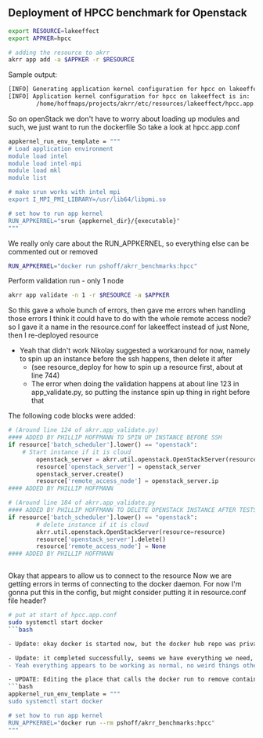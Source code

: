 ## Deployment of HPCC benchmark for Openstack

```bash
export RESOURCE=lakeeffect
export APPKER=hpcc

# adding the resource to akrr
akrr app add -a $APPKER -r $RESOURCE

```
Sample output:
```bash
[INFO] Generating application kernel configuration for hpcc on lakeeffect
[INFO] Application kernel configuration for hpcc on lakeeffect is in: 
        /home/hoffmaps/projects/akrr/etc/resources/lakeeffect/hpcc.app.conf
```
So on openStack we don't have to worry about loading up modules and such, we just want to run the dockerfile
So take a look at hpcc.app.conf
```bash
appkernel_run_env_template = """
# Load application environment
module load intel
module load intel-mpi
module load mkl
module list

# make srun works with intel mpi
export I_MPI_PMI_LIBRARY=/usr/lib64/libpmi.so

# set how to run app kernel
RUN_APPKERNEL="srun {appkernel_dir}/{executable}"
"""

```
We really only care about the RUN_APPKERNEL, so everything else can be commented out or removed
```bash
RUN_APPKERNEL="docker run pshoff/akrr_benchmarks:hpcc"
```

Perform validation run - only 1 node
```bash
akrr app validate -n 1 -r $RESOURCE -a $APPKER 
```
So this gave a whole bunch of errors, then gave me errors when handling those errors
I think it could have to do with the whole remote access node? so I gave it a name in the resource.conf for lakeeffect instead of just None, then I re-deployed resource
- Yeah that didn't work
Nikolay suggested a workaround for now, namely to spin up an instance before the ssh happens, then delete it after
	- (see resource_deploy for how to spin up a resource first, about at line 744)
	- The error when doing the validation happens at about line 123 in app_validate.py, so putting the instance spin up thing in right before that

The following code blocks were added:
```python
# (Around line 124 of akrr.app_validate.py)
#### ADDED BY PHILLIP HOFFMANN TO SPIN UP INSTANCE BEFORE SSH        
if resource['batch_scheduler'].lower() == "openstack":
	# Start instance if it is cloud
        openstack_server = akrr.util.openstack.OpenStackServer(resource=resource)
        resource['openstack_server'] = openstack_server
        openstack_server.create()
        resource['remote_access_node'] = openstack_server.ip
#### ADDED BY PHILLIP HOFFMANN

# (Around line 184 of akrr.app_validate.py
#### ADDED BY PHILLIP HOFFMANN TO DELETE OPENSTACK INSTANCE AFTER TESTS
if resource['batch_scheduler'].lower() == "openstack":
        # delete instance if it is cloud
        akrr.util.openstack.OpenStackServer(resource=resource)
        resource['openstack_server'].delete()
        resource['remote_access_node'] = None
#### ADDED BY PHILLIP HOFFMANN



```
Okay that appears to allow us to connect to the resource
Now we are getting errors in terms of connecting to the docker daemon.
For now I'm gonna put this in the config, but might consider putting it in resource.conf file header?
```bash
# put at start of hpcc.app.conf
sudo systemctl start docker
```bash

- Update: okay docker is started now, but the docker hub repo was private so I made it public to see if at least the docker thing works

- Update: it completed successfully, seems we have everything we need, I'll check it all over again tomorrow, but it appears hpcc works
- Yeah everything appears to be working as normal, no weird things other than a logging error, but I don't think that really affects anything

- UPDATE: Editing the place that calls the docker run to remove container on exit, so the hpcc.app.conf is now this:
```bash
appkernel_run_env_template = """
sudo systemctl start docker

# set how to run app kernel
RUN_APPKERNEL="docker run --rm pshoff/akrr_benchmarks:hpcc"
"""
```





